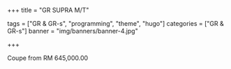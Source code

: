+++
title = "GR SUPRA M/T"

tags = ["GR & GR-s", "programming", "theme", "hugo"]
categories = ["GR & GR-s"]
banner = "img/banners/banner-4.jpg"

+++

Coupe from RM 645,000.00
